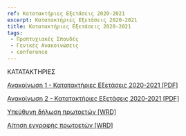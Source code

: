 ```yaml
---
ref: Κατατακτήριες Εξετάσεις 2020-2021
excerpt: Κατατακτήριες Εξετάσεις 2020-2021
title: Κατατακτήριες Εξετάσεις 2020-2021
tags: 
 - Προπτυχιακές Σπουδές
 - Γενικές Ανακοινώσεις
 - conference
---
```



ΚΑΤΑΤΑΚΤΗΡΙΕΣ

[Ανακοίνωση 1 - Κατατακτήριες Εξετάσεις 2020-2021 [PDF]](https://ionio.gr/download.php?f=00001-00999/IU-pf-00700-59510-gr.pdf)

[Ανακοίνωση 2 - Κατατακτήριες Εξετάσεις 2020-2021 [PDF]](https://ionio.gr/download.php?f=00001-00999/IU-pf-00700-17987-gr.pdf)

[Υπεύθυνη δήλωση πρωτοετών [WRD]](https://ionio.gr/download.php?f=00001-00999/IU-pf-00700-99217-gr.doc)

[Αίτηση εγγραφής πρωτοετών [WRD]](https://ionio.gr/download.php?f=00001-00999/IU-pf-00700-12799-gr.doc)
